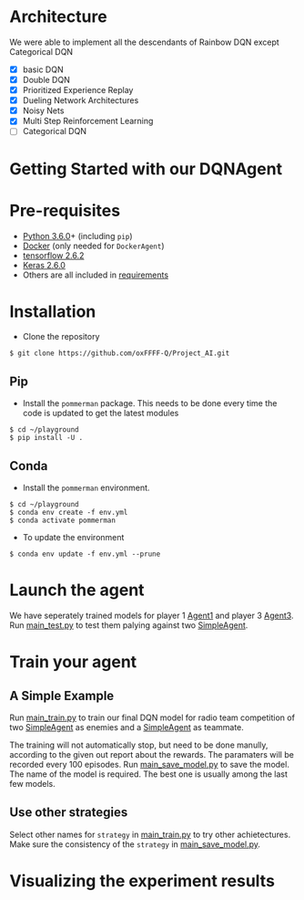 # Architecture

We were able to implement all the descendants of Rainbow DQN except Categorical DQN

- [x] basic DQN
- [x] Double DQN
- [x] Prioritized Experience Replay
- [x] Dueling Network Architectures
- [x] Noisy Nets
- [x] Multi Step Reinforcement Learning
- [ ] Categorical DQN

# Getting Started with our DQNAgent

# Pre-requisites

* [Python 3.6.0](https://www.python.org/downloads/release/python-360/)+ (including `pip`)
* [Docker](https://www.docker.com/) (only needed for `DockerAgent`)
* [tensorflow 2.6.2](https://www.tensorflow.org/hub/installation)
* [Keras 2.6.0](https://keras.io/getting_started/)
* Others are all included in [requirements](Group_C/requirements.txt)
# Installation

* Clone the repository
```
$ git clone https://github.com/oxFFFF-Q/Project_AI.git
```

## Pip

* Install the `pommerman` package. This needs to be done every time the code is updated to get the
latest modules
```
$ cd ~/playground
$ pip install -U .
```

## Conda

* Install the `pommerman` environment.
```
$ cd ~/playground
$ conda env create -f env.yml
$ conda activate pommerman
```

* To update the environment
```
$ conda env update -f env.yml --prune
```

# Launch the agent
We have seperately trained models for player 1 [Agent1](Group_C/agents/Agent1.py) and player 3 [Agent3](Group_C/agents/Agent3.py). Run [main_test.py](Group_C/main_test.py) to test them palying against two [SimpleAgent](pommerman/agents/simple_agent.py).

# Train your agent

## A Simple Example

Run [main_train.py](Group_C/main_train.py) to train our final DQN model for radio team competition of two [SimpleAgent](pommerman/agents/simple_agent.py) as enemies and a [SimpleAgent](pommerman/agents/simple_agent.py) as teammate.

The training will not automatically stop, but need to be done manully, according to the given out report about the rewards. The paramaters will be recorded every 100 episodes. Run [main_save_model.py](Group_C/main_save_model.py) to save the model. The name of the model is required. The best one is usually among the last few models.

## Use other strategies

Select other names for `strategy` in [main_train.py](Group_C/main_train.py) to try other achietectures. Make sure the consistency of the `strategy` in [main_save_model.py](Group_C/main_save_model.py).



# Visualizing the experiment results
